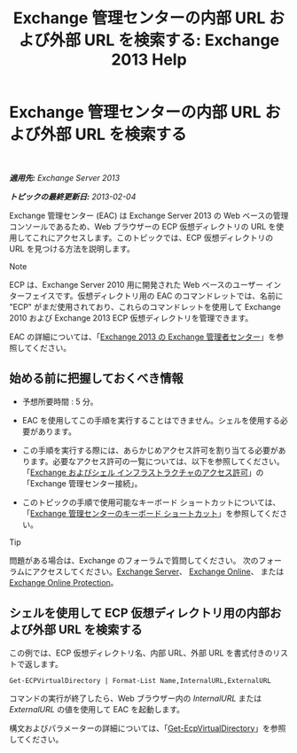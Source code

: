 ﻿---
title: 'Exchange 管理センターの内部 URL および外部 URL を検索する: Exchange 2013 Help'
TOCTitle: Exchange 管理センターの内部 URL および外部 URL を検索する
ms:assetid: 3ddb30ff-a405-4b9d-8d77-2d7a3a5ab8fa
ms:mtpsurl: https://technet.microsoft.com/ja-jp/library/JJ680108(v=EXCHG.150)
ms:contentKeyID: 49896217
ms.date: 04/24/2018
mtps_version: v=EXCHG.150
ms.translationtype: HT
---

# Exchange 管理センターの内部 URL および外部 URL を検索する

 

_**適用先:** Exchange Server 2013_

_**トピックの最終更新日:** 2013-02-04_

Exchange 管理センター (EAC) は Exchange Server 2013 の Web ベースの管理コンソールであるため、Web ブラウザーの ECP 仮想ディレクトリの URL を使用してこれにアクセスします。このトピックでは、ECP 仮想ディレクトリの URL を見つける方法を説明します。


> [!NOTE]
> ECP は、Exchange Server 2010 用に開発された Web ベースのユーザー インターフェイスです。仮想ディレクトリ用の EAC のコマンドレットでは、名前に "ECP" がまだ使用されており、これらのコマンドレットを使用して Exchange 2010 および Exchange 2013 ECP 仮想ディレクトリを管理できます。



EAC の詳細については、「[Exchange 2013 の Exchange 管理者センター](exchange-admin-center-in-exchange-2013-exchange-2013-help.md)」を参照してください。

## 始める前に把握しておくべき情報

  - 予想所要時間 : 5 分。

  - EAC を使用してこの手順を実行することはできません。シェルを使用する必要があります。

  - この手順を実行する際には、あらかじめアクセス許可を割り当てる必要があります。必要なアクセス許可の一覧については、以下を参照してください。「[Exchange およびシェル インフラストラクチャのアクセス許可](exchange-and-shell-infrastructure-permissions-exchange-2013-help.md)」の「Exchange 管理センター接続」。

  - このトピックの手順で使用可能なキーボード ショートカットについては、「[Exchange 管理センターのキーボード ショートカット](keyboard-shortcuts-in-the-exchange-admin-center-exchange-online-protection-help.md)」を参照してください。


> [!TIP]
> 問題がある場合は、Exchange のフォーラムで質問してください。 次のフォーラムにアクセスしてください。<A href="https://go.microsoft.com/fwlink/p/?linkid=60612">Exchange Server</A>、 <A href="https://go.microsoft.com/fwlink/p/?linkid=267542">Exchange Online</A>、 または <A href="https://go.microsoft.com/fwlink/p/?linkid=285351">Exchange Online Protection</A>。



## シェルを使用して ECP 仮想ディレクトリ用の内部および外部 URL を検索する

この例では、ECP 仮想ディレクトリ名、内部 URL、外部 URL を書式付きのリストで返します。

    Get-ECPVirtualDirectory | Format-List Name,InternalURL,ExternalURL

コマンドの実行が終了したら、Web ブラウザー内の *InternalURL* または *ExternalURL* の値を使用して EAC を起動します。

構文およびパラメーターの詳細については、「[Get-EcpVirtualDirectory](https://technet.microsoft.com/ja-jp/library/dd351058\(v=exchg.150\))」を参照してください。

